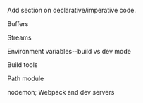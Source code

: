 Add section on declarative/imperative code. 

Buffers

Streams

Environment variables--build vs dev mode

Build tools

Path module

nodemon; Webpack and dev servers
